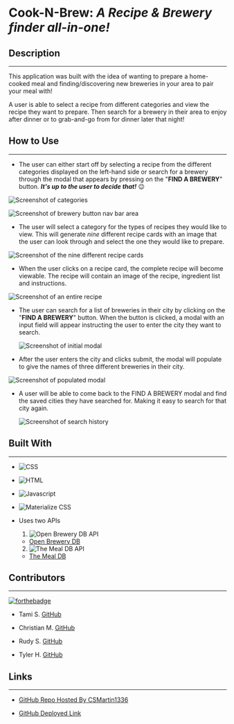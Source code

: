 # **Cook-N-Brew**: _A Recipe & Brewery finder all-in-one!_

## **Description**  
-------------
This application was built with the idea of wanting to prepare a home-cooked meal and finding/discovering new breweries in your area to pair your meal with!

 A user is able to select a recipe from different categories and view the recipe they want to prepare. Then search for a brewery in their area to enjoy after dinner or to grab-and-go from for dinner later that night! 

 ## **How to Use**
 ---------------
- The user can either start off by selecting a recipe from the different categories displayed on the left-hand side or search for a brewery through the modal that appears by pressing on the  "**FIND A BREWERY**" button. 
   **_It's up to the user to decide that!_** 😉
  
![Screenshot of categories](url)

![Screenshot of brewery button nav bar area](url)

- The user will select a category for the types of recipes they would like to view. This will generate _nine_ different recipe cards with an image that the user can look through and select the one they would like to prepare. 

![Screenshot of the nine different recipe cards](url)

- When the user clicks on a recipe card, the complete recipe will become viewable. The recipe will contain an image of the recipe, ingredient list and instructions.

![Screenshot of an entire recipe](url)

- The user can search for a list of breweries in their city by clicking on the "**FIND A BREWERY**" button. When the button is clicked, a modal with an input field will appear instructing the user to enter the city they want to search. 
  
  ![Screenshot of initial modal](url)

- After the user enters the city and clicks submit, the modal will populate to give the names of three different breweries in their city. 

![Screenshot of populated modal](url)

- A user will be able to come back to the FIND A BREWERY modal and find the saved cities they have searched for. Making it easy to search for that city again.
  
  ![Screenshot of search history](url)


## **Built With**
---------------
- ![CSS](https://img.shields.io/badge/Built%20with-CSS-green)
- ![HTML](https://img.shields.io/badge/Built%20with-HTML-green)
- ![Javascript](https://img.shields.io/badge/Built%20with-Javascrpit-green)
- ![Materialize CSS](https://img.shields.io/badge/Built%20with-Materialize-green)

- Uses two APIs
  1.  ![Open Brewery DB API](https://img.shields.io/badge/Uses-Open%20Brewery%20DB%20API-brightgreen)
    - [Open Brewery DB](https://www.openbrewerydb.org/)

  2. ![The Meal DB API](https://img.shields.io/badge/Uses%20-The%20MealDB%20API-brightgreen)
    - [The Meal DB](https://www.themealdb.com/)

## **Contributors**
--------------------
  [![forthebadge](https://forthebadge.com/images/badges/built-with-love.svg)](https://forthebadge.com)

- Tami S. [GitHub](https://github.com/Fett-Boba)

- Christian M. [GitHub](https://github.com/CMartin1336)

- Rudy S. [GitHub](hhttps://github.com/Rudys212)

- Tyler H. [GitHub](https://github.com/tylerhance)

## **Links** 
---------------
- [GitHub Repo Hosted By CSMartin1336](https://github.com/CMartin1336/Cook-N-Brew)

- [GitHub Deployed Link](https://cmartin1336.github.io/Cook-N-Brew/)
